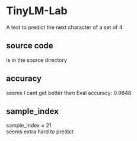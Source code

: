 # TinyLM-Lab

A test to predict the next character of a set of 4

## source code

is in the source directory

## accuracy

seems I cant get better then Eval accuracy: 0.9848

## sample_index

sample_index = 21</br>
seems extra hard to predict
